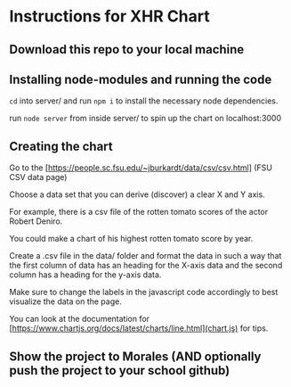 # Instructions for XHR Chart

## Download this repo to your local machine

## Installing node-modules and running the code

`cd` into server/ and run `npm i` to install the necessary node dependencies.

run `node server` from inside server/ to spin up the chart on localhost:3000

## Creating the chart
Go to the [https://people.sc.fsu.edu/~jburkardt/data/csv/csv.html] (FSU CSV data page)

Choose a data set that you can derive (discover) a clear X and Y axis.

For example, there is a csv file of the rotten tomato scores of the actor Robert Deniro.

You could make a chart of his highest rotten tomato score by year.

Create a .csv file in the data/ folder and format the data in such a way that the first column of data has an heading for the X-axis data and the second column has a heading for the y-axis data.

Make sure to change the labels in the javascript code accordingly to best visualize the data on the page.

You can look at the documentation for [https://www.chartjs.org/docs/latest/charts/line.html](chart.js) for tips.

## Show the project to Morales (AND optionally push the project to your school github)